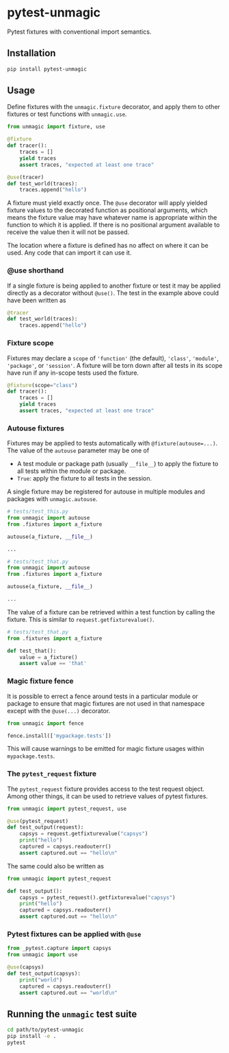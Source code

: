 # pytest-unmagic

Pytest fixtures with conventional import semantics.

## Installation

```sh
pip install pytest-unmagic
```

## Usage

Define fixtures with the `unmagic.fixture` decorator, and apply them to other
fixtures or test functions with `unmagic.use`.

```py
from unmagic import fixture, use

@fixture
def tracer():
    traces = []
    yield traces
    assert traces, "expected at least one trace"

@use(tracer)
def test_world(traces):
    traces.append("hello")
```

A fixture must yield exactly once. The `@use` decorator will apply yielded
fixture values to the decorated function as positional arguments, which means
the fixture value may have whatever name is appropriate within the function to
which it is applied. If there is no positional argument available to receive the
value then it will not be passed.

The location where a fixture is defined has no affect on where it can be used.
Any code that can import it can use it.

### @use shorthand

If a single fixture is being applied to another fixture or test it may be
applied directly as a decorator without `@use()`. The test in the example above
could have been written as

```py
@tracer
def test_world(traces):
    traces.append("hello")
```

### Fixture scope

Fixtures may declare a `scope` of `'function'` (the default), `'class'`,
`'module'`, `'package'`, or `'session'`. A fixture will be torn down after all
tests in its scope have run if any in-scope tests used the fixture.

```py
@fixture(scope="class")
def tracer():
    traces = []
    yield traces
    assert traces, "expected at least one trace"
```

### Autouse fixtures

Fixtures may be applied to tests automatically with `@fixture(autouse=...)`. The
value of the `autouse` parameter may be one of

- A test module or package path (usually `__file__`) to apply the fixture to all
  tests within the module or package.
- `True`: apply the fixture to all tests in the session.

A single fixture may be registered for autouse in multiple modules and packages
with ``unmagic.autouse``.

```py
# tests/test_this.py
from unmagic import autouse
from .fixtures import a_fixture

autouse(a_fixture, __file__)

...

# tests/test_that.py
from unmagic import autouse
from .fixtures import a_fixture

autouse(a_fixture, __file__)

...
```

The value of a fixture can be retrieved within a test function by calling the
fixture. This is similar to `request.getfixturevalue()`.

```py
# tests/test_that.py
from .fixtures import a_fixture

def test_that():
    value = a_fixture()
    assert value == 'that'
```

### Magic fixture fence

It is possible to errect a fence around tests in a particular module or package
to ensure that magic fixtures are not used in that namespace except with the
`@use(...)` decorator.

```py
from unmagic import fence

fence.install(['mypackage.tests'])
```

This will cause warnings to be emitted for magic fixture usages within
`mypackage.tests`.


### The `pytest_request` fixture

The `pytest_request` fixture provides access to the test request object. Among
other things, it can be used to retrieve values of pytest fixtures.

```py
from unmagic import pytest_request, use

@use(pytest_request)
def test_output(request):
    capsys = request.getfixturevalue("capsys")
    print("hello")
    captured = capsys.readouterr()
    assert captured.out == "hello\n"
```

The same could also be written as

```py
from unmagic import pytest_request

def test_output():
    capsys = pytest_request().getfixturevalue("capsys")
    print("hello")
    captured = capsys.readouterr()
    assert captured.out == "hello\n"
```

### Pytest fixtures can be applied with `@use`

```py
from _pytest.capture import capsys
from unmagic import use

@use(capsys)
def test_output(capsys):
    print("world")
    captured = capsys.readouterr()
    assert captured.out == "world\n"
```

## Running the `unmagic` test suite

```sh
cd path/to/pytest-unmagic
pip install -e .
pytest
```
